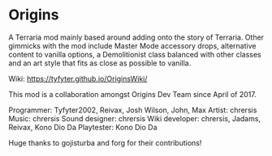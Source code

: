 # Origins
A Terraria mod mainly based around adding onto the story of Terraria.
Other gimmicks with the mod include Master Mode accessory drops, alternative content to vanilla options, 
a Demolitionist class balanced with other classes and an art style that fits as close as possible to vanilla.

Wiki: https://tyfyter.github.io/OriginsWiki/

This mod is a collaboration amongst Origins Dev Team since April of 2017.

Programmer: Tyfyter2002, Reivax, Josh Wilson, John, Max
Artist: chrersis
Music: chrersis
Sound designer: chrersis
Wiki developer: chrersis, Jadams, Reivax, Kono Dio Da
Playtester: Kono Dio Da

Huge thanks to gojisturba and forg for their contributions!
